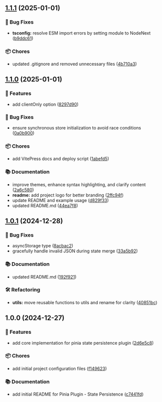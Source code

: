 ## [1.1.1](https://github.com/stephenjason89/pinia-plugin-state-persistence/compare/v1.1.0...v1.1.1) (2025-01-01)

### 🐛 Bug Fixes

* **tsconfig:** resolve ESM import errors by setting module to NodeNext ([b9ddc61](https://github.com/stephenjason89/pinia-plugin-state-persistence/commit/b9ddc615b3da6e24acc8c0909ad9a0eb9079662e))

### 📦 Chores

* updated .gitignore and removed unnecessary files ([4b710a3](https://github.com/stephenjason89/pinia-plugin-state-persistence/commit/4b710a327d78ae5b3720b8923a97db73c6b8c23f))

## [1.1.0](https://github.com/stephenjason89/pinia-plugin-state-persistence/compare/v1.0.1...v1.1.0) (2025-01-01)

### 🚀 Features

* add clientOnly option ([8297d90](https://github.com/stephenjason89/pinia-plugin-state-persistence/commit/8297d9044b4e127f0429b81a24f672134d9d88bb))

### 🐛 Bug Fixes

* ensure synchronous store initialization to avoid race conditions ([0a0b900](https://github.com/stephenjason89/pinia-plugin-state-persistence/commit/0a0b9007062c5a0e944a95cc46ae7f689c4ee787))

### 📦 Chores

* add VitePress docs and deploy script ([1abefd5](https://github.com/stephenjason89/pinia-plugin-state-persistence/commit/1abefd52f26b9662686909aebc172d4eb83742a7))

### 📚 Documentation

* improve themes, enhance syntax highlighting, and clarify content ([2a6c580](https://github.com/stephenjason89/pinia-plugin-state-persistence/commit/2a6c5803f14b4c38309e3d11e210684ba5f5c25c))
* **readme:** add project logo for better branding ([2ffc94f](https://github.com/stephenjason89/pinia-plugin-state-persistence/commit/2ffc94f803ac7f9324a2d177a0117a5a04f01259))
* update README and example usage ([d829f33](https://github.com/stephenjason89/pinia-plugin-state-persistence/commit/d829f338c2c5b4da3b9c8caab697f48c55e86a95))
* updated README.md ([44ea7f8](https://github.com/stephenjason89/pinia-plugin-state-persistence/commit/44ea7f85b173f2644bc6841e2e9376223ab0944e))

## [1.0.1](https://github.com/stephenjason89/pinia-plugin-state-persistence/compare/v1.0.0...v1.0.1) (2024-12-28)

### 🐛 Bug Fixes

* asyncStorage type ([8acbac2](https://github.com/stephenjason89/pinia-plugin-state-persistence/commit/8acbac292d203f43eb64770863799f8eec922681))
* gracefully handle invalid JSON during state merge ([33a5b92](https://github.com/stephenjason89/pinia-plugin-state-persistence/commit/33a5b928da7e0283b6b553520718ffa3d2b51676))

### 📚 Documentation

* updated README.md ([192f921](https://github.com/stephenjason89/pinia-plugin-state-persistence/commit/192f9216bb283020fde6dfbd9a96f507d8d0e641))

### 🛠️ Refactoring

* **utils:** move reusable functions to utils and rename for clarity ([40851bc](https://github.com/stephenjason89/pinia-plugin-state-persistence/commit/40851bc48ad9e1bf326132c54215ea6a60f06686))

## 1.0.0 (2024-12-27)

### 🚀 Features

* add core implementation for pinia state persistence plugin ([2d6e5c8](https://github.com/stephenjason89/pinia-plugin-state-persistence/commit/2d6e5c840595339317c13b06d9c014c0a5f31af5))

### 📦 Chores

* add initial project configuration files ([f149623](https://github.com/stephenjason89/pinia-plugin-state-persistence/commit/f1496231ff6bc03362bc96cb262db3257525552e))

### 📚 Documentation

* add initial README for Pinia Plugin - State Persistence ([c7441fd](https://github.com/stephenjason89/pinia-plugin-state-persistence/commit/c7441fd64904a355c3c112d4b21c6f4ae61a15f1))
